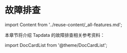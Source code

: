 # 故障排查
import Content from '../reuse-content/_all-features.md';

<Content />

本章节将介绍 Tapdata 的故障排查相关参考资料：

import DocCardList from '@theme/DocCardList';

<DocCardList />